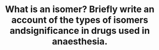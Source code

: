 ---
title: "What is an isomer? Briefly write an account of the types of isomers andsignificance in drugs used in anaesthesia."
entityType: SAQ
exam: PEX
college: ANZCA
year: 2000
sitting: B
question: 09
passRate: 67
EC_expectedDomains:
- "A correct definition of an isomer and an explanation of the main types of isomers were expected. Structural isomers are also known as constitutional isomers and they include the tautomers or dynamic isomers such as the keto/enol transformations of thiopentone. Stereoisomers can be classified into enantiomers and diastereoisomers. Marks were also given for explaining the nomenclature of chiral centres although this was a common source of confusion. Classification by any of the following systems is completely independent of the others: absolute configuration of a chiral centre [R- and S- by the Cahn Ingold Prelog convention]; optical rotation of polarised light [(+) and (-) or (d-) ,and (l-)]; and relative configuration of simple sugars and amino acids [D- and L ]."
EC_extraCredit:
- "Few papers explained clearly that isomers may have different pharmacokinetic and pharmacodynamic properties. Some isomers also have different physicochemical characteristics. Examples of isomeric forms of anaesthetic drugs with correct explanations of the resultant variation in physicochemistry, kinetics, and dynamics were awarded additional marks. Common examples discussed included isoflurane and enflurane, keto and enol forms of thiopentone, bupivacaine, ropivacaine, atracurium and cisatracurium."
EC_errorsCommon:
- "The commonest error was to define a stereoisomer as a molecule having a chiral centre. Stereoisomers are molecules with identical formulae having a different spatial arrangement, and the geometric isomers need not have a chiral centre."
---
